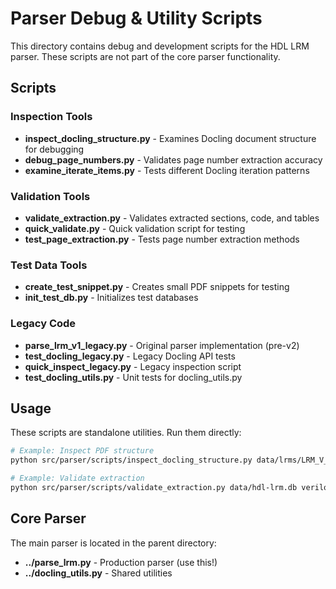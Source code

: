 # Parser Debug & Utility Scripts

This directory contains debug and development scripts for the HDL LRM parser.
These scripts are not part of the core parser functionality.

## Scripts

### Inspection Tools
- **inspect_docling_structure.py** - Examines Docling document structure for debugging
- **debug_page_numbers.py** - Validates page number extraction accuracy
- **examine_iterate_items.py** - Tests different Docling iteration patterns

### Validation Tools
- **validate_extraction.py** - Validates extracted sections, code, and tables
- **quick_validate.py** - Quick validation script for testing
- **test_page_extraction.py** - Tests page number extraction methods

### Test Data Tools
- **create_test_snippet.py** - Creates small PDF snippets for testing
- **init_test_db.py** - Initializes test databases

### Legacy Code
- **parse_lrm_v1_legacy.py** - Original parser implementation (pre-v2)
- **test_docling_legacy.py** - Legacy Docling API tests
- **quick_inspect_legacy.py** - Legacy inspection script
- **test_docling_utils.py** - Unit tests for docling_utils.py

## Usage

These scripts are standalone utilities. Run them directly:

```bash
# Example: Inspect PDF structure
python src/parser/scripts/inspect_docling_structure.py data/lrms/LRM_V_2005.pdf

# Example: Validate extraction
python src/parser/scripts/validate_extraction.py data/hdl-lrm.db verilog
```

## Core Parser

The main parser is located in the parent directory:
- **../parse_lrm.py** - Production parser (use this!)
- **../docling_utils.py** - Shared utilities
